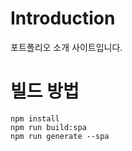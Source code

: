 # Introduction

포트폴리오 소개 사이트입니다.

# 빌드 방법

```
npm install
npm run build:spa
npm run generate --spa
```
